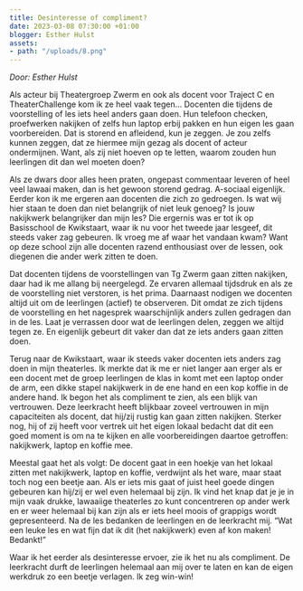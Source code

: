 ```yaml
---
title: Desinteresse of compliment?
date: 2023-03-08 07:30:00 +01:00
blogger: Esther Hulst
assets:
- path: "/uploads/8.png"
---
```


*Door: Esther Hulst*

Als acteur bij Theatergroep Zwerm en ook als docent voor Traject C en TheaterChallenge kom ik ze heel vaak tegen... Docenten die tijdens de voorstelling of les iets heel anders gaan doen. Hun telefoon checken, proefwerken nakijken of zelfs hun laptop erbij pakken en hun eigen les gaan voorbereiden. Dat is storend en afleidend, kun je zeggen. Je zou zelfs kunnen zeggen, dat ze hiermee mijn gezag als docent of acteur ondermijnen. Want, als zij niet hoeven op te letten, waarom zouden hun leerlingen dit dan wel moeten doen? 

Als ze dwars door alles heen praten, ongepast commentaar leveren of heel veel lawaai maken, dan is het gewoon storend gedrag. A-sociaal eigenlijk. Eerder kon ik me ergeren aan docenten die zich zo gedroegen. Is wat wij hier staan te doen dan niet belangrijk of niet leuk genoeg? Is jouw nakijkwerk belangrijker dan mijn les?  Die ergernis was er tot ik op Basisschool de Kwikstaart, waar ik nu voor het tweede jaar lesgeef, dit steeds vaker zag gebeuren. Ik vroeg me af waar het vandaan kwam? Want op deze school zijn alle docenten razend enthousiast over de lessen, ook diegenen die ander werk zitten te doen.

Dat docenten tijdens de voorstellingen van Tg Zwerm gaan zitten nakijken, daar had ik me allang bij neergelegd. Ze ervaren allemaal tijdsdruk en als ze de voorstelling niet verstoren, is het prima. Daarnaast nodigen we docenten altijd uit om de leerlingen (actief) te observeren. Dit omdat ze zich tijdens de voorstelling en het nagesprek waarschijnlijk anders zullen gedragen dan in de les. Laat je verrassen door wat de leerlingen delen, zeggen we altijd tegen ze. En eigenlijk gebeurt dit vaker dan dat ze iets anders gaan zitten doen.

Terug naar de Kwikstaart, waar ik steeds vaker docenten iets anders zag doen in mijn theaterles. Ik merkte dat ik me er niet langer aan erger als er een docent met de groep leerlingen de klas in komt met een laptop onder de arm, een dikke stapel nakijkwerk in de ene hand en een kop koffie in de andere hand. Ik begon het als compliment te zien, als een blijk van vertrouwen. Deze leerkracht heeft blijkbaar zoveel vertrouwen in mijn capaciteiten als docent, dat hij/zij rustig kan gaan zitten nakijken. Sterker nog, hij of zij heeft voor vertrek uit het eigen lokaal bedacht dat dit een goed moment is om na te kijken en alle voorbereidingen daartoe getroffen: nakijkwerk, laptop en koffie mee.

Meestal gaat het als volgt: De docent gaat in een hoekje van het lokaal zitten met nakijkwerk, laptop en koffie, verdwijnt als het ware, maar staat toch nog een beetje aan. Als er iets mis gaat of juist heel goede dingen gebeuren kan hij/zij er wel even helemaal bij zijn. Ik vind het knap dat je je in mijn vaak drukke, lawaaiige theaterles zo kunt concentreren op ander werk en er weer helemaal bij kan zijn als er iets heel moois of grappigs wordt gepresenteerd. Na de les bedanken de leerlingen en de leerkracht mij. “Wat een leuke les en wat fijn dat ik dit (het nakijkwerk) even af kon maken! Bedankt!”

Waar ik het eerder als desinteresse ervoer, zie ik het nu als compliment. De leerkracht durft de leerlingen helemaal aan mij over te laten en kan de eigen werkdruk zo een beetje verlagen. Ik zeg win-win!